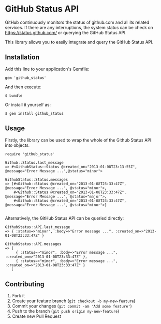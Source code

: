 # GitHub Status API

GitHub continuously monitors the status of github.com and all its related services. If there are any interruptions, the system status can be check on https://status.github.com/
or querying the GitHub Status API.

This library allows you to easily integrate and query the GitHub Status API.

## Installation

Add this line to your application's Gemfile:

    gem 'github_status'

And then execute:

    $ bundle

Or install it yourself as:

    $ gem install github_status

## Usage
Firstly, the library can be used to wrap the whole of the Github Status API into objects.

```
require 'github_status'

Github::Status.last_message
=> #<GithubStatus::Status @created_on="2013-01-08T23:13:55Z", @message="Error Message ...",@status="minor">

GithubStatus::Status.messages
=> [#<Github::Status @created_on="2013-01-08T23:33:47Z", @message="Error Message ...", @status="minor">,
    #<Github::Status @created_on="2013-01-08T23:33:47Z", @message="Error Message ...", @status="major">,
    #<Github::Status @created_on="2013-01-08T23:33:47Z", @message="Error Message ...", @status="minor">]
 
```

Alternatively, the GitHub Status API can be queried directly:

```
GithubStatus::API.last_message
=> { :status=>"minor", :body=>"Error message ...", :created_on=>"2013-01-08T23:33:47Z" }

GithubStatus::API.messages
=> [
     { :status=>"minor", :body=>"Error message ...", :created_on=>"2013-01-08T23:33:47Z" },
     { :status=>"minor", :body=>"Error message ...", :created_on=>"2013-01-08T23:33:47Z" }
   ]
```


## Contributing

1. Fork it
2. Create your feature branch (`git checkout -b my-new-feature`)
3. Commit your changes (`git commit -am 'Add some feature'`)
4. Push to the branch (`git push origin my-new-feature`)
5. Create new Pull Request
